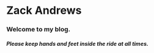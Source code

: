 # **Zack Andrews**

### Welcome to my blog.
##### *Please keep hands and feet inside the ride at all times.*
